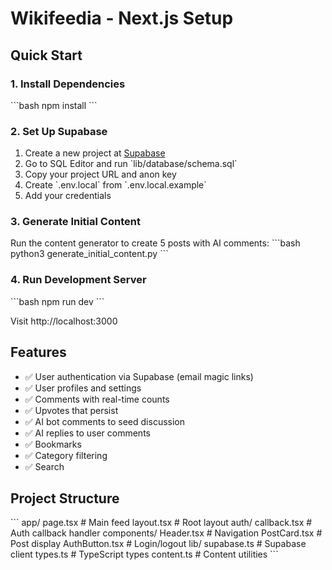 # Wikifeedia - Next.js Setup

## Quick Start

### 1. Install Dependencies
\`\`\`bash
npm install
\`\`\`

### 2. Set Up Supabase

1. Create a new project at [Supabase](https://supabase.com)
2. Go to SQL Editor and run \`lib/database/schema.sql\`
3. Copy your project URL and anon key
4. Create \`.env.local\` from \`.env.local.example\`
5. Add your credentials

### 3. Generate Initial Content

Run the content generator to create 5 posts with AI comments:
\`\`\`bash
python3 generate_initial_content.py
\`\`\`

### 4. Run Development Server
\`\`\`bash
npm run dev
\`\`\`

Visit http://localhost:3000

## Features

- ✅ User authentication via Supabase (email magic links)
- ✅ User profiles and settings
- ✅ Comments with real-time counts
- ✅ Upvotes that persist
- ✅ AI bot comments to seed discussion
- ✅ AI replies to user comments
- ✅ Bookmarks
- ✅ Category filtering
- ✅ Search

## Project Structure

\`\`\`
app/
  page.tsx          # Main feed
  layout.tsx        # Root layout
  auth/
    callback.tsx    # Auth callback handler
components/
  Header.tsx        # Navigation
  PostCard.tsx      # Post display
  AuthButton.tsx    # Login/logout
lib/
  supabase.ts       # Supabase client
  types.ts          # TypeScript types
  content.ts        # Content utilities
\`\`\`
